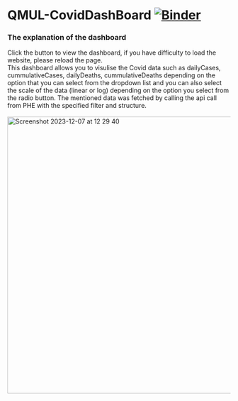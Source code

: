 # QMUL-CovidDashBoard [![Binder](https://mybinder.org/badge_logo.svg)](https://mybinder.org/v2/gh/s890126/QMUL-CovidDashBoard.git/HEAD?urlpath=voila%2Frender%2FDashboard.ipynb)
<h3>The explanation of the dashboard</h3>
Click the button to view the dashboard, if you have difficulty to load the website, please reload the page. </br>
This dashboard allows you to visulise the Covid data such as dailyCases, cummulativeCases, dailyDeaths, cummulativeDeaths depending on the option that you can select from the dropdown list and you can also select the scale of the data (linear or log) depending on the option you select from the radio button. The mentioned data was fetched by calling the api call from PHE with the specified filter and structure.</br></br>
<img width="624" alt="Screenshot 2023-12-07 at 12 29 40" src="https://github.com/s890126/COVID-19-DashBoard/assets/65753398/a1acd35e-45f0-4c4a-8ae0-8c6c6b4cb1da">
